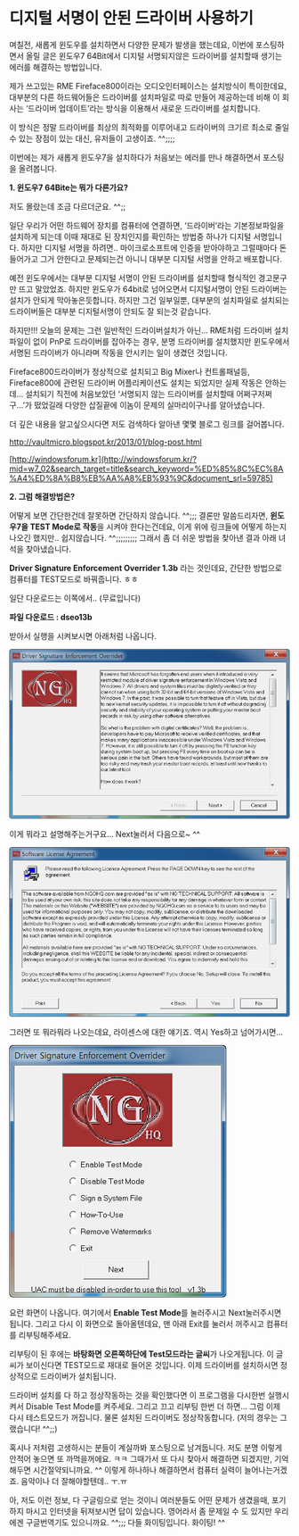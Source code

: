 # 디지털 서명이 안된 드라이버 사용하기

며칠전, 새롭게 윈도우를 설치하면서 다양한 문제가 발생을 했는데요, 이번에 포스팅하면서 올릴 글은 윈도우7 64Bit에서 디지털 서명되지않은 드라이버를 설치할때 생기는 에러를 해결하는 방법입니다.

제가 쓰고있는 RME Fireface800이라는 오디오인터페이스는 설치방식이 특이한데요, 대부분의 다른 하드웨어들은 드라이버를 설치파일로 따로 만들어 제공하는데 비해 이 회사는 ‘드라이버 업데이트’라는 방식을 이용해서 새로운 드라이버를 설치합니다.

이 방식은 정말 드라이버를 최상의 최적화를 이루어내고 드라이버의 크기르 최소로 줄일 수 있는 장점이 있는 대신, 유저들이 고생이죠. ^^;;;;

이번에는 제가 새롭게 윈도우7을 설치하다가 처음보는 에러를 만나 해결하면서 포스팅을 올려봅니다.

 

**1. 윈도우7 64Bite는 뭐가 다른가요?**

저도 몰랐는데 조금 다르더군요. ^^;;

일단 우리가 어떤 하드웨어 장치를 컴퓨터에 연결하면, ‘드라이버’라는 기본정보파일을 설치하게 되는데 이때 재대로 된 장치인지를 확인하는 방법중 하나가 디지털 서명입니다. 하지만 디지털 서명을 하려면.. 마이크로소프트에 인증을 받아야하고 그럴때마다 돈들어가고 그거 안한다고 문제되는건 아니니 대부분 디지털 서명을 안하고 배포합니다.

예전 윈도우에서는 대부분 디지털 서명이 안된 드라이버를 설치할때 형식적인 경고문구만 뜨고 말았었죠. 하지만 윈도우가 64bit로 넘어오면서 디지털서명이 안된 드라이버는 설치가 안되게 막아놓은듯합니다. 하지만 그건 일부일뿐, 대부분의 설치파일로 설치되는 드라이버들은 대부분 디지털서명이 안되도 잘 되는것 같습니다.

하지만!!! 오늘의 문제는 그런 일반적인 드라이버설치가 아닌…  RME처럼 드라이버 설치파일이 없이 PnP로 드라이버를 잡아주는 경우, 분명 드라이버를 설치했지만 윈도우에서 서명된 드라이버가 아니라며 작동을 안시키는 일이 생겼던 것입니다.

Fireface800드라이버가 정상적으로 설치되고 Big Mixer나 컨트롤패널등, Fireface800에 관련된 드라이버 어플리케이션도 설치는 되었지만 실제 작동은 안하는데… 설치되기 직전에 처음보았던 ‘서명되지 않는 드라이버를 설치할때 어쩌구저쩌구…’가 떴었길래 다양한 삽질끝에 이놈이 문제의 실마리이구나를 알아냈습니다.

더 깊은 내용을 알고싶으시다면 저도 검색하다 알아낸 몇몇 블로그 링크를 걸어봅니다.

<http://vaultmicro.blogspot.kr/2013/01/blog-post.html>

[http://windowsforum.kr](http://windowsforum.kr/?mid=w7_02&search_target=title&search_keyword=%ED%85%8C%EC%8A%A4%ED%8A%B8%EB%AA%A8%EB%93%9C&document_srl=59785)

 



 

**2. 그럼 해결방법은?**

어떻게 보면 간단한건데 잘못하면 간단하지 않습니다. ^^;;; 결론만 말씀드리자면, **윈도우7을 TEST Mode로 작동**을 시켜야 한다는건데요, 이게 위에 링크들에 어떻게 하는지 나오긴 했지만.. 쉽지않습니다. ^^;;;;;;;;;  그래서 좀 더 쉬운 방법을 찾아낸 결과 아래 녀석을 찾아냈습니다.  

**Driver Signature Enforcement Overrider 1.3b** 라는 것인데요, 간단한 방법으로 컴퓨터를 TEST모드로 바꿔줍니다. ㅎㅎ

 

일단 다운로드는 이쪽에서.. (무료입니다)

 **파일 다운로드 : dseo13b**

 



받아서 실행을 시켜보시면 아래처럼 나옵니다.

![](./Images/Driver_01.png)

이게 뭐라고 설명해주는거구요… Next눌러서 다음으로~ ^^

![](./Images/Driver_02.png)

그러면 또 뭐라뭐라 나오는데요, 라이센스에 대한 얘기죠. 역시 Yes하고 넘어가시면…

![](./Images/Driver_03.png)

요런 화면이 나옵니다. 여기에서 **Enable Test Mode**를 눌러주시고 Next눌러주시면 됩니다.  그리고 다시 이 화면으로 돌아올텐데요, 맨 아래 Exit를 눌러서 꺼주시고 컴퓨터를 리부팅해주세요.

리부팅이 된 후에는 **바탕화면 오른쪽하단에 Test모드라는 글씨**가 나오게됩니다.  이 글씨가 보이신다면 TEST모드로 재대로 들어온 것입니다. 이제 드라이버를 설치하시면 정상적으로 드라이버가 설치됩니다.

드라이버 설치를 다 하고 정상작동하는 것을 확인했다면 이 프로그램을 다시한번 실행시켜서 Disable Test Mode를 켜주세요. 그리고 끄고 리부팅 한번 더 하면… 그럼 이제 다시 테스트모드가 꺼집니다. 물론 설치된 드라이버도 정상작동합니다. (저의 경우는 그랬습니다! ^^;;)

 

혹시나 저처럼 고생하시는 분들이 계실까봐 포스팅으로 남겨둡니다. 저도 분명 이렇게 안적어 놓으면 또 까먹을꺼에요. ㅋㅋ 그때가서 또 다시 찾아서 해결하면 되겠지만, 기억해두면 시간절약되니까요. ^^ 이렇게 하나하나 해결하면서 컴퓨터 실력이 늘어나는거겠죠. 음악이나 더 잘해야할텐데.. ㅜ.ㅠ

아, 저도 이런 정보, 다 구글링으로 얻는 것이니 여러분들도 어떤 문제가 생겼을때, 포기하지 마시고 인터넷을 뒤져보시면 답이 있습니다. 영어라서 좀 문제일 수 도 있지만 우리에겐 구글번역기도 있으니까요. ^^;;; 다들 화이팅입니다. 화이팅! ^^

